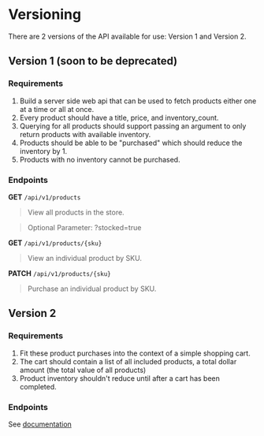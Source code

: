 # Versioning
There are 2 versions of the API available for use: Version 1 and Version 2.

## Version 1 (soon to be deprecated)
### Requirements
1. Build a server side web api that can be used to fetch products either one at a time or all at once.
2. Every product should have a title, price, and inventory_count.
3. Querying for all products should support passing an argument to only return products with available inventory. 
4. Products should be able to be "purchased" which should reduce the inventory by 1. 
5. Products with no inventory cannot be purchased.

### Endpoints
**GET** `/api/v1/products`
> View all products in the store. 

> Optional Parameter: ?stocked=true

**GET** `/api/v1/products/{sku}`
> View an individual product by SKU.

**PATCH** `/api/v1/products/{sku}`
> Purchase an individual product by SKU.

## Version 2
### Requirements
1. Fit these product purchases into the context of a simple shopping cart. 
2. The cart should contain a list of all included products, a total dollar amount (the total value of all products)
3. Product inventory shouldn't reduce until after a cart has been completed.

### Endpoints
See [documentation](https://documenter.getpostman.com/view/3302275/RzteTCYc)


